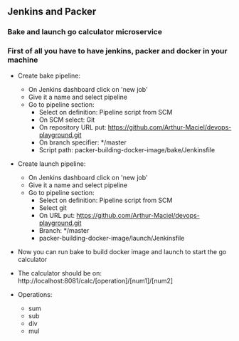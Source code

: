 ## Jenkins and Packer

### Bake and launch go calculator microservice

### First of all you have to have jenkins, packer and docker in your machine

* Create bake pipeline:
    - On Jenkins dashboard click on 'new job'
    - Give it a name and select pipeline
    - Go to pipeline section:
        - Select on definition: Pipeline script from SCM
        - On SCM select: Git
        - On repository URL put: https://github.com/Arthur-Maciel/devops-playground.git
        - On branch specifier: */master
        - Script path: packer-building-docker-image/bake/Jenkinsfile

* Create launch pipeline:
    - On Jenkins dashboard click on 'new job'
    - Give it a name and select pipeline
    - Go to pipeline section:
        - Select on definition: Pipeline script from SCM
        - Select git
        - On URL put: https://github.com/Arthur-Maciel/devops-playground.git
        - Branch: */master
        - packer-building-docker-image/launch/Jenkinsfile

* Now you can run bake to build docker image and launch to start the go calculator

* The calculator should be on: http://localhost:8081/calc/[operation]/[num1]/[num2]

* Operations:
    - sum
    - sub
    - div
    - mul

